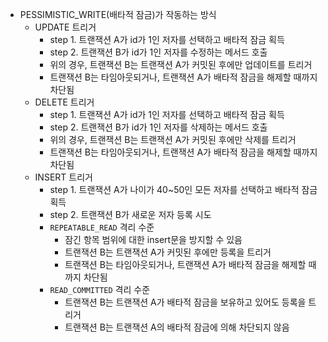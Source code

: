 - PESSIMISTIC_WRITE(배타적 잠금)가 작동하는 방식
  - UPDATE 트리거
    - step 1. 트랜잭션 A가 id가 1인 저자를 선택하고 배타적 잠금 획득
    - step 2. 트랜잭션 B가 id가 1인 저자를 수정하는 메서드 호출
    - 위의 경우, 트랜잭션 B는 트랜잭션 A가 커밋된 후에만 업데이트를 트리거
    - 트랜잭션 B는 타임아웃되거나, 트랜잭션 A가 배타적 잠금을 해제할 때까지 차단됨
  - DELETE 트리거
    - step 1. 트랜잭션 A가 id가 1인 저자를 선택하고 배타적 잠금 획득
    - step 2. 트랜잭션 B가 id가 1인 저자를 삭제하는 메서드 호출
    - 위의 경우, 트랜잭션 B는 트랜잭션 A가 커밋된 후에만 삭제를 트리거
    - 트랜잭션 B는 타임아웃되거나, 트랜잭션 A가 배타적 잠금을 해제할 때까지 차단됨
  - INSERT 트리거
    - step 1. 트랜잭션 A가 나이가 40~50인 모든 저자를 선택하고 배타적 잠금 획득
    - step 2. 트랜잭션 B가 새로운 저자 등록 시도
    - `REPEATABLE_READ` 격리 수준
      - 잠긴 항목 범위에 대한 insert문을 방지할 수 있음
      - 트랜잭션 B는 트랜잭션 A가 커밋된 후에만 등록을 트리거
      - 트랜잭션 B는 타임아웃되거나, 트랜잭션 A가 배타적 잠금을 해제할 때까지 차단됨
    - `READ_COMMITTED` 격리 수준
      - 트랜잭션 B는 트랜잭션 A가 배타적 잠금을 보유하고 있어도 등록을 트리거
      - 트랜잭션 B는 트랜잭션 A의 배타적 잠금에 의해 차단되지 않음
